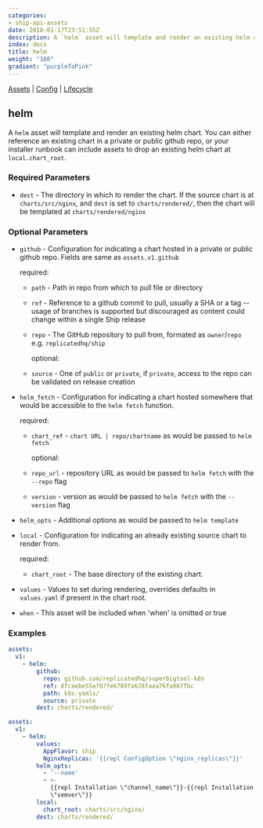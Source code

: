 ```yaml
---
categories:
- ship-api-assets
date: 2018-01-17T23:51:55Z
description: A `helm` asset will template and render an existing helm chart. You can either reference an existing chart in a private or public github repo, or your installer runbook can include assets to drop an existing helm chart at `local.chart_root`.
index: docs
title: helm
weight: "100"
gradient: "purpleToPink"
---
```


[Assets](/api/ship-assets/assets) | [Config](/api/ship-config/config) | [Lifecycle](/api/ship-lifecycle/lifecycle) 

## helm

A `helm` asset will template and render an existing helm chart. You can either reference an existing chart in a private or public github repo, or your installer runbook can include assets to drop an existing helm chart at `local.chart_root`.





### Required Parameters


- `dest` - The directory in which to render the chart. If the source chart is at `charts/src/nginx`, and `dest` is set to `charts/rendered/`, then the chart will be templated at `charts/rendered/nginx`



### Optional Parameters


- `github` - Configuration for indicating a chart hosted in a private or public github repo. Fields are same as `assets.v1.github`

    required:

  - `path` - Path in repo from which to pull file or directory

  - `ref` - Reference to a github commit to pull, usually a SHA or a tag -- usage of branches is supported but discouraged as content could change within a single Ship release

  - `repo` - The GitHub repository to pull from, formated as `owner`/`repo` e.g. `replicatedhq/ship`

    optional:

  - `source` - One of `public` or `private`, if `private`, access to the repo can be validated on release creation


- `helm_fetch` - Configuration for indicating a chart hosted somewhere that would be accessible to the `helm fetch` function.

    required:

  - `chart_ref` - `chart URL | repo/chartname` as would be passed to `helm fetch`

    optional:

  - `repo_url` - repository URL as would be passed to `helm fetch` with the `--repo` flag

  - `version` - version as would be passed to `helm fetch` with the `--version` flag


- `helm_opts` - Additional options as would be passed to `helm template`


- `local` - Configuration for indicating an already existing source chart to render from.

    required:

  - `chart_root` - The base directory of the existing chart.


- `values` - Values to set during rendering, overrides defaults in `values.yaml` if present in the chart root.


- `when` - This asset will be included when 'when' is omitted or true


### Examples

```yaml
assets:
  v1:
    - helm:
        github:
          repo: github.com/replicatedhq/superbigtool-k8s
          ref: 8fcaebe55af67fe6789fa678faaa76fa867fbc
          path: k8s-yamls/
          source: private
        dest: charts/rendered/
```

```yaml
assets:
  v1:
    - helm:
        values:
          AppFlavor: ship
          NginxReplicas: '{{repl ConfigOption \"nginx_replicas\"}}'
        helm_opts:
          - '--name'
          - >-
            {{repl Installation \"channel_name\"}}-{{repl Installation
            \"semver\"}}
        local:
          chart_root: charts/src/nginx/
        dest: charts/rendered/
```
